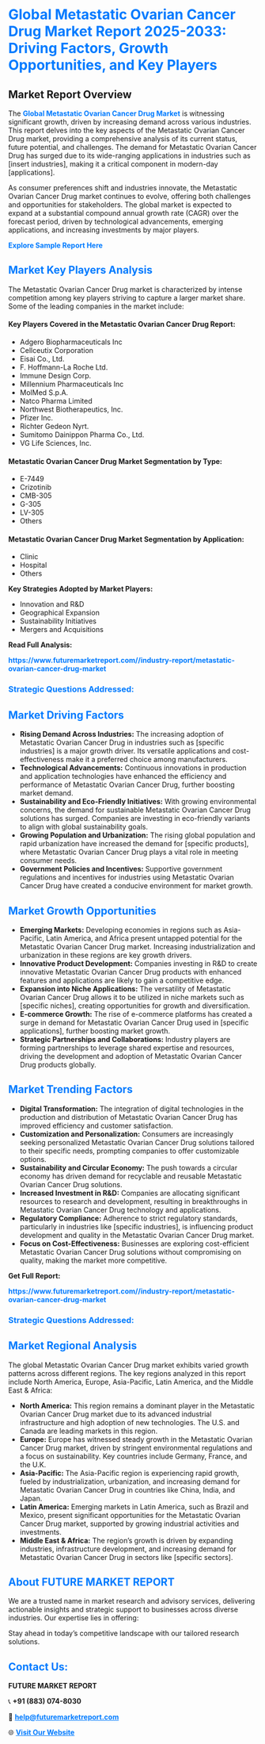 <h1 style="color: #007BFF;">Global Metastatic Ovarian Cancer Drug Market Report 2025-2033: Driving Factors, Growth Opportunities, and Key Players</h1>

<section id="overview">
<h2>Market Report Overview</h2>
<p>The <a href="https://www.futuremarketreport.com//industry-report/metastatic-ovarian-cancer-drug-market" style="color: #007BFF; text-decoration: none;"><strong>Global Metastatic Ovarian Cancer Drug Market</strong></a> is witnessing significant growth, driven by increasing demand across various industries. This report delves into the key aspects of the Metastatic Ovarian Cancer Drug market, providing a comprehensive analysis of its current status, future potential, and challenges. The demand for Metastatic Ovarian Cancer Drug has surged due to its wide-ranging applications in industries such as [insert industries], making it a critical component in modern-day [applications].</p>
<p>As consumer preferences shift and industries innovate, the Metastatic Ovarian Cancer Drug market continues to evolve, offering both challenges and opportunities for stakeholders. The global market is expected to expand at a substantial compound annual growth rate (CAGR) over the forecast period, driven by technological advancements, emerging applications, and increasing investments by major players.</p>
</section>

<section id="overview">
<p><a href="https://www.futuremarketreport.com//request-sample/reportId=52747" style="color: #007BFF; text-decoration: none;"><strong>Explore Sample Report Here</strong></a></p>
</section>

<section id="key-players">
<h2 style="color: #007BFF;">Market Key Players Analysis</h2>
<p>The Metastatic Ovarian Cancer Drug market is characterized by intense competition among key players striving to capture a larger market share. Some of the leading companies in the market include:</p>
<h4>Key Players Covered in the Metastatic Ovarian Cancer Drug Report:</h4>
<ul><li>Adgero Biopharmaceuticals Inc</li><li>Cellceutix Corporation</li><li>Eisai Co., Ltd.</li><li>F. Hoffmann-La Roche Ltd.</li><li>Immune Design Corp.</li><li>Millennium Pharmaceuticals Inc</li><li>MolMed S.p.A.</li><li>Natco Pharma Limited</li><li>Northwest Biotherapeutics, Inc.</li><li>Pfizer Inc.</li><li>Richter Gedeon Nyrt.</li><li>Sumitomo Dainippon Pharma Co., Ltd.</li><li>VG Life Sciences, Inc.</li></ul>
<h4>Metastatic Ovarian Cancer Drug Market Segmentation by Type:</h4>
<ul><li>E-7449</li><li>Crizotinib</li><li>CMB-305</li><li>G-305</li><li>LV-305</li><li>Others</li></ul>

<h4>Metastatic Ovarian Cancer Drug Market Segmentation by Application:</h4>
<ul><li>Clinic</li><li>Hospital</li><li>Others</li></ul>
<p><strong>Key Strategies Adopted by Market Players:</strong></p>
<ul>
<li>Innovation and R&D</li>
<li>Geographical Expansion</li>
<li>Sustainability Initiatives</li>
<li>Mergers and Acquisitions</li>
</ul>
</section>

<section>
<p><strong>Read Full Analysis: </strong></p><a href="https://www.futuremarketreport.com//industry-report/metastatic-ovarian-cancer-drug-market" style="color: #007BFF; text-decoration: none;"><strong>https://www.futuremarketreport.com//industry-report/metastatic-ovarian-cancer-drug-market</strong></a>
<h3 style="color: #007BFF;">Strategic Questions Addressed:</h3>
</section>

<section id="driving-factors">
<h2 style="color: #007BFF;">Market Driving Factors</h2>
<ul>
<li><strong>Rising Demand Across Industries:</strong> The increasing adoption of Metastatic Ovarian Cancer Drug in industries such as [specific industries] is a major growth driver. Its versatile applications and cost-effectiveness make it a preferred choice among manufacturers.</li>
<li><strong>Technological Advancements:</strong> Continuous innovations in production and application technologies have enhanced the efficiency and performance of Metastatic Ovarian Cancer Drug, further boosting market demand.</li>
<li><strong>Sustainability and Eco-Friendly Initiatives:</strong> With growing environmental concerns, the demand for sustainable Metastatic Ovarian Cancer Drug solutions has surged. Companies are investing in eco-friendly variants to align with global sustainability goals.</li>
<li><strong>Growing Population and Urbanization:</strong> The rising global population and rapid urbanization have increased the demand for [specific products], where Metastatic Ovarian Cancer Drug plays a vital role in meeting consumer needs.</li>
<li><strong>Government Policies and Incentives:</strong> Supportive government regulations and incentives for industries using Metastatic Ovarian Cancer Drug have created a conducive environment for market growth.</li>
</ul>
</section>

<section id="growth-opportunities">
<h2 style="color: #007BFF;">Market Growth Opportunities</h2>
<ul>
<li><strong>Emerging Markets:</strong> Developing economies in regions such as Asia-Pacific, Latin America, and Africa present untapped potential for the Metastatic Ovarian Cancer Drug market. Increasing industrialization and urbanization in these regions are key growth drivers.</li>
<li><strong>Innovative Product Development:</strong> Companies investing in R&D to create innovative Metastatic Ovarian Cancer Drug products with enhanced features and applications are likely to gain a competitive edge.</li>
<li><strong>Expansion into Niche Applications:</strong> The versatility of Metastatic Ovarian Cancer Drug allows it to be utilized in niche markets such as [specific niches], creating opportunities for growth and diversification.</li>
<li><strong>E-commerce Growth:</strong> The rise of e-commerce platforms has created a surge in demand for Metastatic Ovarian Cancer Drug used in [specific applications], further boosting market growth.</li>
<li><strong>Strategic Partnerships and Collaborations:</strong> Industry players are forming partnerships to leverage shared expertise and resources, driving the development and adoption of Metastatic Ovarian Cancer Drug products globally.</li>
</ul>
</section>

<section id="trending-factors">
<h2 style="color: #007BFF;">Market Trending Factors</h2>
<ul>
<li><strong>Digital Transformation:</strong> The integration of digital technologies in the production and distribution of Metastatic Ovarian Cancer Drug has improved efficiency and customer satisfaction.</li>
<li><strong>Customization and Personalization:</strong> Consumers are increasingly seeking personalized Metastatic Ovarian Cancer Drug solutions tailored to their specific needs, prompting companies to offer customizable options.</li>
<li><strong>Sustainability and Circular Economy:</strong> The push towards a circular economy has driven demand for recyclable and reusable Metastatic Ovarian Cancer Drug solutions.</li>
<li><strong>Increased Investment in R&D:</strong> Companies are allocating significant resources to research and development, resulting in breakthroughs in Metastatic Ovarian Cancer Drug technology and applications.</li>
<li><strong>Regulatory Compliance:</strong> Adherence to strict regulatory standards, particularly in industries like [specific industries], is influencing product development and quality in the Metastatic Ovarian Cancer Drug market.</li>
<li><strong>Focus on Cost-Effectiveness:</strong> Businesses are exploring cost-efficient Metastatic Ovarian Cancer Drug solutions without compromising on quality, making the market more competitive.</li>
</ul>
</section>

<section>
<p><strong>Get Full Report: </strong></p><a href="https://www.futuremarketreport.com//industry-report/metastatic-ovarian-cancer-drug-market" style="color: #007BFF; text-decoration: none;"><strong>https://www.futuremarketreport.com//industry-report/metastatic-ovarian-cancer-drug-market</strong></a>
<h3 style="color: #007BFF;">Strategic Questions Addressed:</h3>
</section>


<section id="regional-analysis">
<h2 style="color: #007BFF;">Market Regional Analysis</h2>
<p>The global Metastatic Ovarian Cancer Drug market exhibits varied growth patterns across different regions. The key regions analyzed in this report include North America, Europe, Asia-Pacific, Latin America, and the Middle East & Africa:</p>
<ul>
<li><strong>North America:</strong> This region remains a dominant player in the Metastatic Ovarian Cancer Drug market due to its advanced industrial infrastructure and high adoption of new technologies. The U.S. and Canada are leading markets in this region.</li>
<li><strong>Europe:</strong> Europe has witnessed steady growth in the Metastatic Ovarian Cancer Drug market, driven by stringent environmental regulations and a focus on sustainability. Key countries include Germany, France, and the U.K.</li>
<li><strong>Asia-Pacific:</strong> The Asia-Pacific region is experiencing rapid growth, fueled by industrialization, urbanization, and increasing demand for Metastatic Ovarian Cancer Drug in countries like China, India, and Japan.</li>
<li><strong>Latin America:</strong> Emerging markets in Latin America, such as Brazil and Mexico, present significant opportunities for the Metastatic Ovarian Cancer Drug market, supported by growing industrial activities and investments.</li>
<li><strong>Middle East & Africa:</strong> The region’s growth is driven by expanding industries, infrastructure development, and increasing demand for Metastatic Ovarian Cancer Drug in sectors like [specific sectors].</li>
</ul>
</section>

<footer>
<h2 style="color: #007BFF;">About FUTURE MARKET REPORT</h2>
<p>We are a trusted name in market research and advisory services, delivering actionable insights and strategic support to businesses across diverse industries. Our expertise lies in offering:</p>

<p>Stay ahead in today’s competitive landscape with our tailored research solutions.</p>

<h2 style="color: #007BFF;">Contact Us:</h2>
<p><strong>FUTURE MARKET REPORT</strong></p>
<p>📞 <strong>+91 (883) 074-8030</strong></p>
<p>📧 <strong><a href="mailto:help@futuremarketreport.com" style="color: #007BFF;">help@futuremarketreport.com</a></strong></p>
<p>🌐 <strong><a href="https://www.futuremarketreport.com/" style="color: #007BFF;">Visit Our Website</a></strong></p>
</footer>